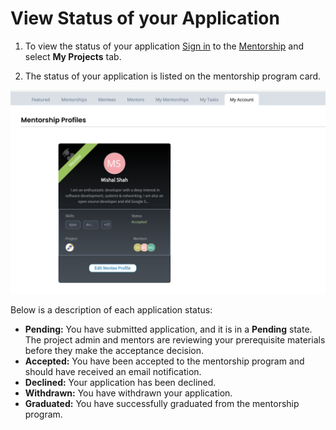 # View Status of your Application

1. To view the status of your application [Sign in](../../sso/sign-in/) to the [Mentorship](https://mentorship.lfx.linuxfoundation.org/) and select **My Projects** tab. 

2. The status of your application is listed on the mentorship program card.

![](../../.gitbook/assets/mentorship-profile.png)

Below is a description of each application status:

* **Pending:** You have submitted application, and it is in a **Pending** state. The project admin and mentors are reviewing your prerequisite materials before they make the acceptance decision. 
* **Accepted:** You have been accepted to the mentorship program and should have received an email notification.
* **Declined:** Your application has been declined.
* **Withdrawn:** You have withdrawn your application.
* **Graduated:** You have successfully graduated from the mentorship program.

